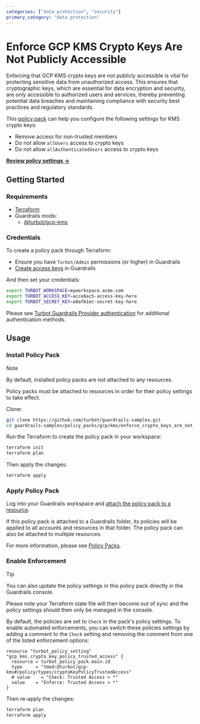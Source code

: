 ```yaml
---
categories: ["data protection", "security"]
primary_category: "data protection"
---
```


# Enforce GCP KMS Crypto Keys Are Not Publicly Accessible

Enforcing that GCP KMS crypto keys are not publicly accessible is vital for protecting sensitive data from unauthorized access. This ensures that cryptographic keys, which are essential for data encryption and security, are only accessible to authorized users and services, thereby preventing potential data breaches and maintaining compliance with security best practices and regulatory standards.

This [policy pack](https://turbot.com/guardrails/docs/concepts/resources/policy-packs) can help you configure the following settings for KMS crypto keys:

- Remove access for non-trusted members
- Do not allow `allUsers` access to crypto keys
- Do not allow `allAuthenticatedUsers` access to crypto keys

**[Review policy settings →](https://hub-guardrails-turbot-com-git-development-turbot.vercel.app/policy-packs/gcp_kms_enforce_crypto_keys_are_not_publicly_accessible/settings)**

## Getting Started

### Requirements

- [Terraform](https://developer.hashicorp.com/terraform/install)
- Guardrails mods:
  - [@turbot/gcp-kms](https://hub-guardrails-turbot-com-git-development-turbot.vercel.app/mods/gcp/mods/gcp-kms)

### Credentials

To create a policy pack through Terraform:

- Ensure you have `Turbot/Admin` permissions (or higher) in Guardrails
- [Create access keys](https://turbot.com/guardrails/docs/guides/iam/access-keys#generate-a-new-guardrails-api-access-key) in Guardrails

And then set your credentials:

```sh
export TURBOT_WORKSPACE=myworkspace.acme.com
export TURBOT_ACCESS_KEY=acce6ac5-access-key-here
export TURBOT_SECRET_KEY=a8af61ec-secret-key-here
```

Please see [Turbot Guardrails Provider authentication](https://registry.terraform.io/providers/turbot/turbot/latest/docs#authentication) for additional authentication methods.

## Usage

### Install Policy Pack

> [!NOTE]
> By default, installed policy packs are not attached to any resources.
>
> Policy packs must be attached to resources in order for their policy settings to take effect.

Clone:

```sh
git clone https://github.com/turbot/guardrails-samples.git
cd guardrails-samples/policy_packs/gcp/kms/enforce_crypto_keys_are_not_publicly_accessible
```

Run the Terraform to create the policy pack in your workspace:

```sh
terraform init
terraform plan
```

Then apply the changes:

```sh
terraform apply
```

### Apply Policy Pack

Log into your Guardrails workspace and [attach the policy pack to a resource](https://turbot.com/guardrails/docs/guides/policy-packs#attach-a-policy-pack-to-a-resource).

If this policy pack is attached to a Guardrails folder, its policies will be applied to all accounts and resources in that folder. The policy pack can also be attached to multiple resources.

For more information, please see [Policy Packs](https://turbot.com/guardrails/docs/concepts/resources/policy-packs).

### Enable Enforcement

> [!TIP]
> You can also update the policy settings in this policy pack directly in the Guardrails console.
>
> Please note your Terraform state file will then become out of sync and the policy settings should then only be managed in the console.

By default, the policies are set to `Check` in the pack's policy settings. To enable automated enforcements, you can switch these policies settings by adding a comment to the `Check` setting and removing the comment from one of the listed enforcement options:

```hcl
resource "turbot_policy_setting" "gcp_kms_crypto_key_policy_trusted_access" {
  resource = turbot_policy_pack.main.id
  type     = "tmod:@turbot/gcp-kms#/policy/types/cryptoKeyPolicyTrustedAccess"
  # value    = "Check: Trusted Access > *"
  value    = "Enforce: Trusted Access > *"
}
```

Then re-apply the changes:

```sh
terraform plan
terraform apply
```
